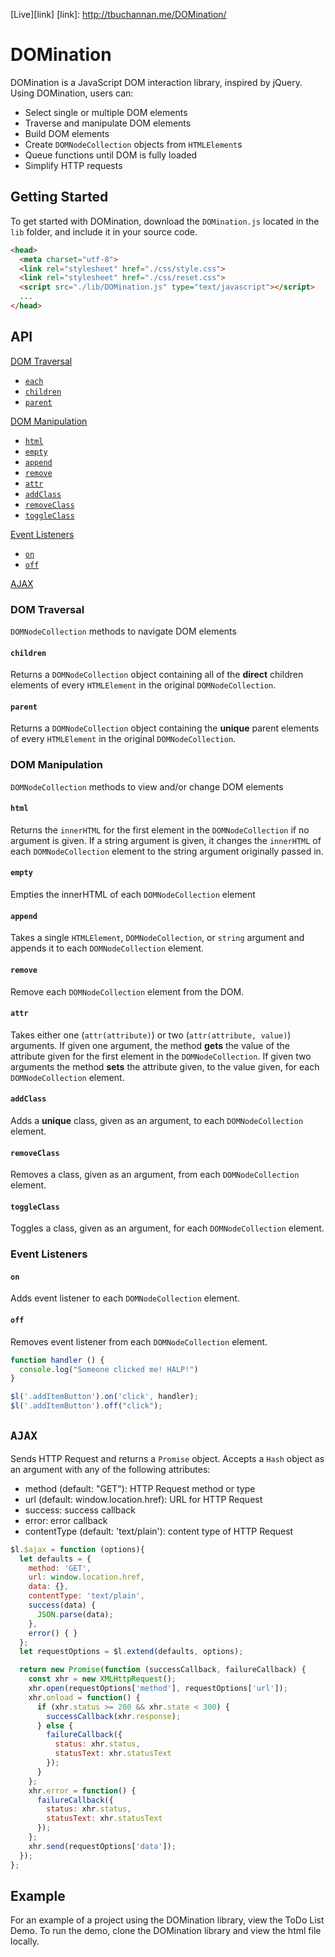 [Live][link]
[link]: http://tbuchannan.me/DOMination/
# DOMination

DOMination is a JavaScript DOM interaction library, inspired by jQuery.  Using DOMination, users can:
  * Select single or multiple DOM elements
  * Traverse and manipulate DOM elements
  * Build DOM elements
  * Create `DOMNodeCollection` objects from `HTMLElement`s
  * Queue functions until DOM is fully loaded
  * Simplify HTTP requests

## Getting Started

To get started with DOMination, download the `DOMination.js` located in the `lib` folder, and include it in your source code.

```html
<head>
  <meta charset="utf-8">
  <link rel="stylesheet" href="./css/style.css">
  <link rel="stylesheet" href="./css/reset.css">
  <script src="./lib/DOMination.js" type="text/javascript"></script>
  ...
</head>
```

## API

[DOM Traversal](#dom-traversal)  
  * [`each`](#each)  
  * [`children`](#children)  
  * [`parent`](#parent)  

[DOM Manipulation](#dom-manipulation)  
  * [`html`](#html)  
  * [`empty`](#empty)  
  * [`append`](#append)  
  * [`remove`](#remove)  
  * [`attr`](#attr)  
  * [`addClass`](#addclass)  
  * [`removeClass`](#removeclass)  
  * [`toggleClass`](#toggleclass)  

[Event Listeners](#event-listeners)  
  * [`on`](#on)  
  * [`off`](#off)  

[AJAX](#ajax)  


### DOM Traversal

`DOMNodeCollection` methods to navigate DOM elements

#### `children`
Returns a `DOMNodeCollection` object containing all of the **direct** children elements of every `HTMLElement` in the original `DOMNodeCollection`.

#### `parent`
Returns a `DOMNodeCollection` object containing the **unique** parent elements of every `HTMLElement` in the original `DOMNodeCollection`.  

### DOM Manipulation
`DOMNodeCollection` methods to view and/or change DOM elements

#### `html`
Returns the `innerHTML` for the first element in the `DOMNodeCollection` if no argument is given.  If a string argument is given, it changes the `innerHTML` of each `DOMNodeCollection` element to the string argument originally passed in.

#### `empty`
Empties the innerHTML of each `DOMNodeCollection` element

#### `append`
Takes a single `HTMLElement`, `DOMNodeCollection`, or `string` argument and appends it to each `DOMNodeCollection` element.

#### `remove`
Remove each `DOMNodeCollection` element from the DOM.

#### `attr`
Takes either one (`attr(attribute)`) or two (`attr(attribute, value)`) arguments.  If given one argument, the method **gets** the value of the attribute given for the first element in the `DOMNodeCollection`.  If given two arguments the method **sets** the attribute given, to the value given, for each `DOMNodeCollection` element.

#### `addClass`
Adds a **unique** class, given as an argument, to each `DOMNodeCollection` element.

#### `removeClass`
Removes a class, given as an argument, from each `DOMNodeCollection` element.

#### `toggleClass`
Toggles a class, given as an argument, for each `DOMNodeCollection` element.

### Event Listeners

#### `on`
Adds event listener to each `DOMNodeCollection` element.


#### `off`
Removes event listener from each `DOMNodeCollection` element.

```javascript
function handler () {
  console.log("Someone clicked me! HALP!")
}

$l('.addItemButton').on('click', handler);
$l('.addItemButton').off("click");
```

## `AJAX`

Sends HTTP Request and returns a `Promise` object.  Accepts a `Hash` object as an argument with any of the following attributes:
  * method (default: "GET"): HTTP Request method or type
  * url (default: window.location.href): URL for HTTP Request
  * success: success callback
  * error: error callback
  * contentType (default: 'text/plain'): content type of HTTP Request

```javascript
$l.$ajax = function (options){
  let defaults = {
    method: 'GET',
    url: window.location.href,
    data: {},
    contentType: 'text/plain',
    success(data) {
      JSON.parse(data);
    },
    error() { }
  };
  let requestOptions = $l.extend(defaults, options);

  return new Promise(function (successCallback, failureCallback) {
    const xhr = new XMLHttpRequest();
    xhr.open(requestOptions['method'], requestOptions['url']);
    xhr.onload = function() {
      if (xhr.status >= 200 && xhr.state < 300) {
        successCallback(xhr.response);
      } else {
        failureCallback({
          status: xhr.status,
          statusText: xhr.statusText
        });
      }
    };
    xhr.error = function() {
      failureCallback({
        status: xhr.status,
        statusText: xhr.statusText
      });
    };
    xhr.send(requestOptions['data']);
  });
};
```

## Example

For an example of a project using the DOMination library, view the ToDo List Demo.  To run the demo, clone the DOMination library and view the html file locally.
